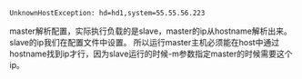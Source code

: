 ```
UnknownHostException: hd=hd1,system=55.55.56.223
```
master解析配置，实际执行负载的是slave，master的ip从hostname解析出来。slave的ip我们在配置文件中设置。
所以运行master主机必须能在host中通过hostname找到ip才行，因为slave运行的时候-m参数指定master的时候需要这个ip。

